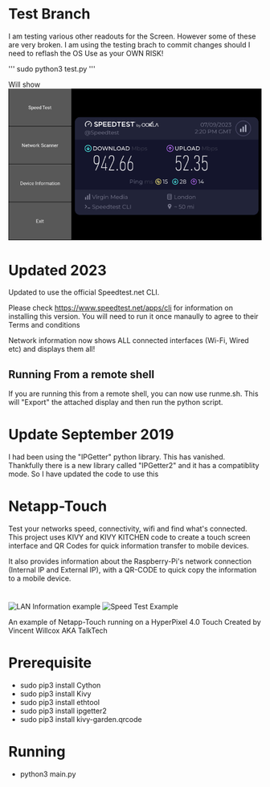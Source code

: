 # Test Branch
I am testing various other readouts for the Screen. However some of these are very broken.
I am using the testing brach to commit changes should I need to reflash the OS
Use as your OWN RISK!

'''
sudo python3 test.py
'''

Will show 
![New Speed Test Screen](speedtest-new.png)

# Updated 2023
Updated to use the official Speedtest.net CLI.

Please check https://www.speedtest.net/apps/cli for information on installing this version.
You will need to run it once manaully to agree to their Terms and conditions

Network information now shows ALL connected interfaces (Wi-Fi, Wired etc) and displays them all!

## Running From a remote shell
If you are running this from a remote shell, you can now use runme.sh. This will "Export" the attached display and then run the python script.

# Update September 2019
I had been using the "IPGetter" python library. This has vanished. Thankfully there is a new library called "IPGetter2" and it has a compatiblity mode. So I have updated the code to use this

# Netapp-Touch
Test your networks speed, connectivity, wifi and find what's connected. This project uses KIVY and KIVY KITCHEN code to create a
touch screen interface and QR Codes for quick information transfer to mobile devices.

It also provides information about the Raspberry-Pi's network connection (Internal IP and External IP), with a QR-CODE to quick copy
the information to a mobile device.
#
![LAN Information example](https://talktech.info/wp-content/uploads/2023/07/laninfo.png)
![Speed Test Example](https://talktech.info/wp-content/uploads/2023/07/speedtest.png)

An example of Netapp-Touch running on a HyperPixel 4.0 Touch
Created by Vincent Willcox AKA TalkTech

# Prerequisite 
- sudo pip3 install Cython
- sudo pip3 install Kivy
- sudo pip3 install ethtool
- sudo pip3 install ipgetter2
- sudo pip3 install kivy-garden.qrcode

# Running
- python3 main.py
